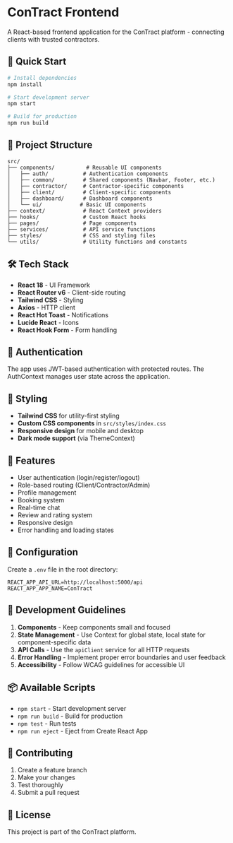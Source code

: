 # ConTract Frontend

A React-based frontend application for the ConTract platform - connecting clients with trusted contractors.

## 🚀 Quick Start

```bash
# Install dependencies
npm install

# Start development server
npm start

# Build for production
npm run build
```

## 📁 Project Structure

```
src/
├── components/          # Reusable UI components
│   ├── auth/           # Authentication components
│   ├── common/         # Shared components (Navbar, Footer, etc.)
│   ├── contractor/     # Contractor-specific components
│   ├── client/         # Client-specific components
│   ├── dashboard/      # Dashboard components
│   └── ui/            # Basic UI components
├── context/            # React Context providers
├── hooks/              # Custom React hooks
├── pages/              # Page components
├── services/           # API service functions
├── styles/             # CSS and styling files
└── utils/              # Utility functions and constants
```

## 🛠 Tech Stack

- **React 18** - UI Framework
- **React Router v6** - Client-side routing
- **Tailwind CSS** - Styling
- **Axios** - HTTP client
- **React Hot Toast** - Notifications
- **Lucide React** - Icons
- **React Hook Form** - Form handling

## 🔐 Authentication

The app uses JWT-based authentication with protected routes. The AuthContext manages user state across the application.

## 🎨 Styling

- **Tailwind CSS** for utility-first styling
- **Custom CSS components** in `src/styles/index.css`
- **Responsive design** for mobile and desktop
- **Dark mode support** (via ThemeContext)

## 📱 Features

- User authentication (login/register/logout)
- Role-based routing (Client/Contractor/Admin)
- Profile management
- Booking system
- Real-time chat
- Review and rating system
- Responsive design
- Error handling and loading states

## 🔧 Configuration

Create a `.env` file in the root directory:

```
REACT_APP_API_URL=http://localhost:5000/api
REACT_APP_APP_NAME=ConTract
```

## 🚦 Development Guidelines

1. **Components** - Keep components small and focused
2. **State Management** - Use Context for global state, local state for component-specific data
3. **API Calls** - Use the `apiClient` service for all HTTP requests
4. **Error Handling** - Implement proper error boundaries and user feedback
5. **Accessibility** - Follow WCAG guidelines for accessible UI

## 📦 Available Scripts

- `npm start` - Start development server
- `npm run build` - Build for production
- `npm test` - Run tests
- `npm run eject` - Eject from Create React App

## 🤝 Contributing

1. Create a feature branch
2. Make your changes
3. Test thoroughly
4. Submit a pull request

## 📄 License

This project is part of the ConTract platform.
